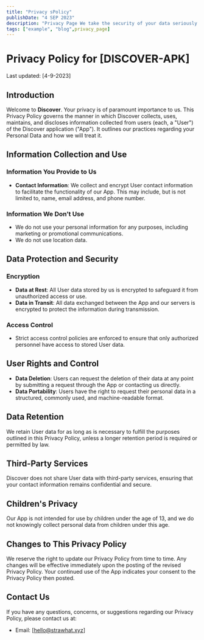 ```yaml
---
title: "Privacy sPolicy"
publishDate: "4 SEP 2023"
description: "Privacy Page We take the security of your data seriously and employ a variety of security measures to safeguard your personal information."
tags: ["example", "blog",privacy_page]
---
```


# Privacy Policy for [DISCOVER-APK]

Last updated: [4-9-2023]
## Introduction

Welcome to **Discover**. Your privacy is of paramount importance to us. This Privacy Policy governs the manner in which Discover collects, uses, maintains, and discloses information collected from users (each, a "User") of the Discover application ("App"). It outlines our practices regarding your Personal Data and how we will treat it.

## Information Collection and Use

### Information You Provide to Us

- **Contact Information**: We collect and encrypt User contact information to facilitate the functionality of our App. This may include, but is not limited to, name, email address, and phone number.

### Information We Don’t Use

- We do not use your personal information for any purposes, including marketing or promotional communications.
- We do not use location data.

## Data Protection and Security

### Encryption

- **Data at Rest**: All User data stored by us is encrypted to safeguard it from unauthorized access or use.
- **Data in Transit**: All data exchanged between the App and our servers is encrypted to protect the information during transmission.

### Access Control

- Strict access control policies are enforced to ensure that only authorized personnel have access to stored User data.

## User Rights and Control

- **Data Deletion**: Users can request the deletion of their data at any point by submitting a request through the App or contacting us directly.
- **Data Portability**: Users have the right to request their personal data in a structured, commonly used, and machine-readable format.

## Data Retention

We retain User data for as long as is necessary to fulfill the purposes outlined in this Privacy Policy, unless a longer retention period is required or permitted by law.

## Third-Party Services

Discover does not share User data with third-party services, ensuring that your contact information remains confidential and secure.

## Children's Privacy

Our App is not intended for use by children under the age of 13, and we do not knowingly collect personal data from children under this age.

## Changes to This Privacy Policy

We reserve the right to update our Privacy Policy from time to time. Any changes will be effective immediately upon the posting of the revised Privacy Policy. Your continued use of the App indicates your consent to the Privacy Policy then posted.

## Contact Us

If you have any questions, concerns, or suggestions regarding our Privacy Policy, please contact us at:

- Email: [hello@strawhat.xyz]


